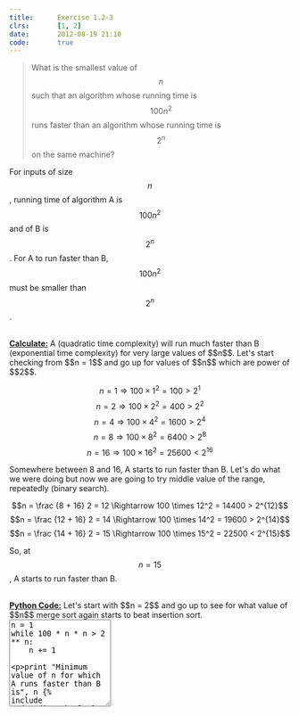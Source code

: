 ```yaml
---
title:      Exercise 1.2-3
clrs:       [1, 2]
date:       2012-08-19 21:10
code:       true
---
```


>What is the smallest value of $$n$$ such that an algorithm whose running time is $$100n^2$$ runs faster than an algorithm whose running time is $$2^n$$ on the same machine?

For inputs of size $$n$$, running time of algorithm A is $$100n^2$$ and of B is $$2^n$$. For A to run faster than B, $$100n^2$$ must be smaller than $$2^n$$.

<br/>
<b><u>Calculate:</u></b>
A (quadratic time complexity) will run much faster than B (exponential time complexity) for very large values of $$n$$. Let's start checking from $$n = 1$$ and go up for values of $$n$$ which are power of $$2$$.

$$n = 1 \Rightarrow 100 \times 1^2 = 100 > 2^1$$
$$n = 2 \Rightarrow 100 \times 2^2 = 400 > 2^2$$
$$n = 4 \Rightarrow 100 \times 4^2 = 1600 > 2^4$$
$$n = 8 \Rightarrow 100 \times 8^2 = 6400 > 2^8$$
$$n = 16 \Rightarrow 100 \times 16^2 = 25600 < 2^{16}$$

Somewhere between 8 and 16, A starts to run faster than B. Let's do what we were doing but now we are going to try middle value of the range, repeatedly (binary search).

$$n = \frac {8 + 16} 2 = 12 \Rightarrow 100 \times 12^2 = 14400 > 2^{12}$$
$$n = \frac {12 + 16} 2 = 14 \Rightarrow 100 \times 14^2 = 19600 > 2^{14}$$
$$n = \frac {14 + 16} 2 = 15 \Rightarrow 100 \times 15^2 = 22500 < 2^{15}$$

So, at $$n = 15$$, A starts to run faster than B.

<br/>
<b><u>Python Code:</u></b>
Let's start with $$n = 2$$ and go up to see for what value of $$n$$ merge sort again starts to beat insertion sort.

<div class="clrs-code-wrapper">
<textarea id="clrs-code" data-editor="python" rows="10">
n = 1
while 100 * n * n > 2 ** n:
    n += 1

print "Minimum value of n for which A runs faster than B is", n
{% include code_editor.html %}